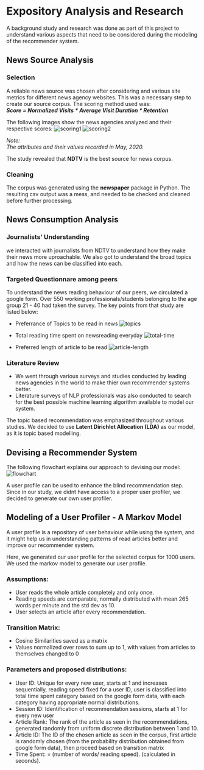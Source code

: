 # Expository Analysis and Research

A background study and research was done as part of this project to understand various aspects that need to be considered during the modeling of the recommender system.

## **News Source Analysis**

### Selection
A reliable news source was chosen after considering and various site metrics for different news agency websites. This was a necessary step to create our source corpus. The scoring method used was:  
***Score = Normalized Visits * Average Visit Duration * Retention***  

The following images show the news agencies analyzed and their respective scores:
![scoring1](https://user-images.githubusercontent.com/25324641/92238181-4bc78380-eed6-11ea-9870-b57c33ed2f87.png)
![scoring2](https://user-images.githubusercontent.com/25324641/92238188-4cf8b080-eed6-11ea-90d5-ef00aacef9ed.png)

*Note:  
The attributes and their values recorded in May, 2020.*

The study revealed that **NDTV** is the best source for news corpus.

### Cleaning
The corpus was generated using the **newspaper** package in Python. The resulting csv output was a mess, and needed to be checked and cleaned before further processing.

## **News Consumption Analysis**

### Journalists' Understanding
we interacted with journalists from NDTV to understand how they make their news more uproachable. We also got to understand the broad topics and how the news can be classified into each.

### Targeted Questionnare among peers
To understand the news reading behaviour of our peers, we circulated a google form. Over 550 working professionals/students belonging to the age group 21 - 40 had taken the survey. The key points from that study are listed below:
- Preferrance of Topics to be read in news
![topics](https://user-images.githubusercontent.com/25324641/92238198-508c3780-eed6-11ea-8f65-a6988c0c301e.png)

- Total reading time spent on newsreading everyday
![total-time](https://user-images.githubusercontent.com/25324641/92238201-5255fb00-eed6-11ea-934b-2f1b0586fb04.png)

- Preferred length of article to be read
![article-length](https://user-images.githubusercontent.com/25324641/92238207-53872800-eed6-11ea-928a-07d1595ba5ef.png)

### Literature Review
- We went through various surveys and studies conducted by leading news agencies in the world to make thier own recommender systems better.
- Literature surveys of NLP professionals was also conducted to search for the best possible machine learning algorithm available to model our system.

The topic based recommendation was emphasized throughout various studies. 
We decided to use **Latent Dirichlet Allocation (LDA)** as our model, as it is topic based modelling.


## Devising a Recommender System

The following flowchart explains our approach to devising our model:
![flowchart](https://user-images.githubusercontent.com/25324641/92238177-49fdc000-eed6-11ea-8eff-c87fd87414a9.png)

A user profile can be used to enhance the blind recommendation step. Since in our study, we didnt have access to a proper user profiler, we decided to generate our own user profiler.

## Modeling of a User Profiler - A Markov Model
A user profile is a repository of user behaviour while using the system, and it might help us in understanding patterns of read articles better and improve our recommender system.

Here, we generated our user profile for the selected corpus for 1000 users. We used the markov model to generate our user profile.

### Assumptions:
- User reads the whole article completely and only once.
- Reading speeds are comparable, normally distributed with mean 265 words per minute and the std dev as 10.
- User selects an article after every recommendation.

### Transition Matrix:
- Cosine Similarities saved as a matrix
- Values normalized over rows to sum up to 1, with values from articles to themselves changed to 0

### Parameters and proposed distributions:
- User ID: Unique for every new user, starts at 1 and increases sequentially, reading speed fixed for a user ID, user is classified into total time spent category based on the google form data, with each category having appropriate normal distributions.
- Session ID: Identification of recommendation sessions, starts at 1 for every new user
- Article Rank: The rank of the article as seen in the recommendations, generated randomly from uniform discrete distribution between 1 and 10.
- Article ID: The ID of the chosen article as seen in the corpus, first article is randomly chosen (from the probability distribution obtained from google form data), then proceed based on transition matrix
- Time Spent:  = (number of words/ reading speed). (calculated in seconds).


